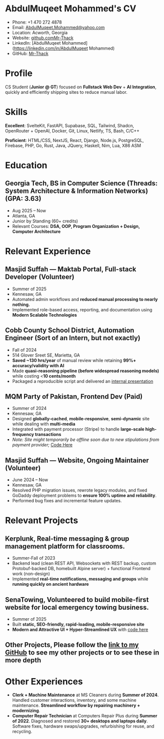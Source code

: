 # AbdulMuqeet Mohammed's CV

- Phone: +1 470 272 4878
- Email: [AbdulMuqeet.Mohammed@yahoo.com](mailto:AbdulMuqeet.Mohammed@yahoo.com)
- Location: Acworth, Georgia
- Website: [github.comMr-Thack](https://github.com/Mr-Thack)
- LinkedIn: [AbdulMuqeet Mohammed](https://linkedin.com/in/AbdulMuqeet Mohammed)
- GitHub: [Mr-Thack](https://github.com/Mr-Thack)


# Profile

CS Student (**Junior @ GT**) focused on **Fullstack Web Dev** + **AI Integration**, quickly and efficiently shipping sites to reduce manual labor.

# Skills

**Excellent**: SvelteKit, FastAPI, Supabase, SQL, Tailwind, Shadcn, OpenRouter + OpenAI, Docker, Git, Linux, Netlify, TS, Bash, C/C++

**Proficient**: HTML/CSS, NextJS, React, Django, Node.js, PostgreSQL, Firebase, PHP, Go, Rust, Java, JQuery, Haskell, Nim, Lua, X86 ASM

# Education

## Georgia Tech, BS in Computer Science (Threads: **System Architecture & Information Networks**) (GPA: 3.63)

- Aug 2025 – Now
- Atlanta, GA
- Junior by Standing (60+ credits)
- Relevant Courses: **DSA, OOP, Program Organization + Design, Computer Architecture**

# Relevant Experience

## Masjid Suffah — Maktab Portal, Full-stack Developer (Volunteer)

- Summer of 2025
- Kennesaw, GA
- Automated admin workflows and **reduced manual processing to nearly nothing.**
- Implemented role-based access, reporting, and documentation using **Modern Scalable Technologies**

## Cobb County School District, Automation Engineer (Sort of an Intern, but not exactly)

- Fall of 2024
- 514 Glover Sreet SE, Marietta, GA
- **Saved ~130 hrs/year** of manual review while retaining **99%+ accuracy/validity with AI**
- Made **quasi-reasoning pipeline (before widespread reasoning models)** while costing <**10 cents/month**
- Packaged a reproducible script and delivered an [internal presentation](https://GitHub.com/Mr-Thack/SummarizerPresentation)

## MQM Party of Pakistan, Frontend Dev (Paid)

- Summer of 2024
- Kennesaw, GA
- Designed **globally-cached**, **mobile-responsive**, **semi-dynamic** site while dealing with **multi-media**
- Integrated with payment processor (Stripe) to handle **large-scale high-frequency transactions**
- *Note: Site might temporarily be offline soon due to new stipulations from payment provider;* [Code Here](https://github.com/Mr-Thack/AltafHussain90)

## Masjid Suffah — Website, Ongoing Maintainer (Volunteer)

- June 2024 – Now
- Kennesaw, GA
- Resolved PHP migration issues, rewrote legacy modules, and fixed GoDaddy deployment problems to **ensure 100% uptime and reliability**.
- Performed bug fixes and incremental feature updates.

# Relevant Projects

## Kerplunk, Real-time messaging & group management platform for classrooms.

- Summer-Fall of 2023
- Backend lead (clean REST API, Websockets with REST backup, custom Protobuf-backed DB, homebuilt Alpine server) + functional Frontend work (non-design)
- Implemented **real-time notifications, messaging and groups** while **running quickly on ancient hardware**

## SenaTowing, Volunteered to build mobile-first website for local emergency towing business.

- Summer of 2025
- Built **static, SEO-friendly, rapid-loading, mobile-responsive site**
- **Modern and Attractive UI + Hyper-Streamlined UX** with [code here](https://github.com/Mr-Thack/SenaTowing)

## Other Projects, Please follow the [link to my GitHub](https://github.com/Mr-Thack) to see my other projects or to see these in more depth


# Other Experiences

- **Clerk + Machine Maintenance** at MS Cleaners during **Summer of 2024**. Handled customer interactions, inventory, and some machine maintenance. **Streamlined workflow by repairing machinery + modernizing**.
- **Computer Repair Technician** at Computers Repair Plus during **Summer of 2022**. Diagnosed and restored **30+ desktops and laptops daily**.
 Software fixes, hardware swaps/upgrades, refurbishing for reuse, and recycling.
